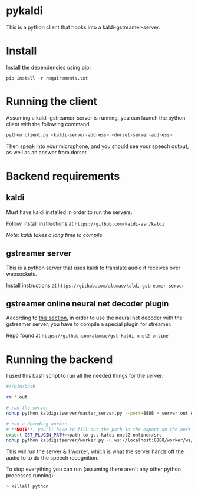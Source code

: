 # pykaldi

This is a python client that hooks into a kaldi-gstreamer-server.

# Install

Install the dependencies using pip:

```
pip install -r requirements.txt
```

# Running the client

Assuming a kaldi-gstreamer-server is running, you can launch the python client with the following command

```bash
python client.py <kaldi-server-address> <dorset-server-address>
```

Then speak into your microphone, and you should see your speech output, as well as an answer from dorset.

# Backend requirements

## kaldi

Must have kaldi installed in order to run the servers.

Follow install instructions at ```https://github.com/kaldi-asr/kaldi```

*Note: kaldi takes a long time to compile.*

## gstreamer server

This is a python server that uses kaldi to translate audio it receives over websockets.

Install instructions at ```https://github.com/alumae/kaldi-gstreamer-server```

## gstreamer online neural net decoder plugin

According to [this section](https://github.com/alumae/kaldi-gstreamer-server#using-the-kaldinnet2onlinedecoder-based-worker), in order to use the neural net decoder with the gstreamer server, you have to compile a special plugin for streamer.

Repo found at ```https://github.com/alumae/gst-kaldi-nnet2-online```

# Running the backend

I used this bash script to run all the needed things for the server:

```bash
#!/bin/bash

rm *.out

# run the server
nohup python kaldigstserver/master_server.py --port=8888 > server.out &

# run a decoding worker
# **NOTE**: you'll have to fill out the path in the export on the next line
export GST_PLUGIN_PATH=<path to gst-kaldi-nnet2-online>/src
nohup python kaldigstserver/worker.py -u ws://localhost:8888/worker/ws/speech -c sample_english_nnet2.yaml > worker.out &
```

This will run the server & 1 worker, which is what the server hands off the audio to to do the speech recognition.

To stop everything you can run (assuming there aren't any other python processes running):
```bash
> killall python
```